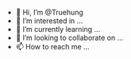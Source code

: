 - 👋 Hi, I’m @Truehung
- 👀 I’m interested in ...
- 🌱 I’m currently learning ...
- 💞️ I’m looking to collaborate on ...
- 📫 How to reach me ...

<!---
Truehung/Truehung is a ✨ special ✨ repository because its `README.md` (this file) appears on your GitHub profile.
You can click the Preview link to take a look at your changes.
--->
